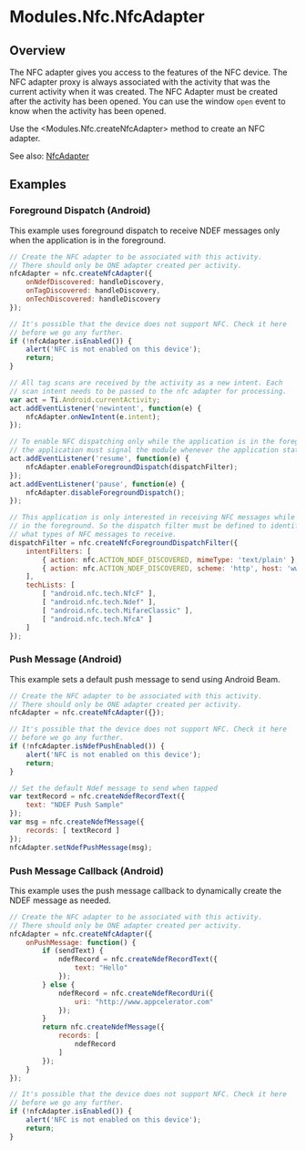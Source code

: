 # Modules.Nfc.NfcAdapter

<TypeHeader/>

## Overview

The NFC adapter gives you access to the features of the NFC device. The NFC adapter proxy is always
associated with the activity that was the current activity when it was created. The NFC Adapter must
be created after the activity has been opened. You can use the window `open` event to know when the
activity has been opened.

Use the <Modules.Nfc.createNfcAdapter> method to create an NFC adapter.

See also:
[NfcAdapter](http://developer.android.com/reference/android/nfc/NfcAdapter.html)

## Examples

### Foreground Dispatch (Android)

This example uses foreground dispatch to receive NDEF messages only when the application is in the foreground.

``` javascript
// Create the NFC adapter to be associated with this activity. 
// There should only be ONE adapter created per activity.
nfcAdapter = nfc.createNfcAdapter({
    onNdefDiscovered: handleDiscovery,
    onTagDiscovered: handleDiscovery,
    onTechDiscovered: handleDiscovery
});

// It's possible that the device does not support NFC. Check it here
// before we go any further.
if (!nfcAdapter.isEnabled()) {
    alert('NFC is not enabled on this device');
    return;
}

// All tag scans are received by the activity as a new intent. Each
// scan intent needs to be passed to the nfc adapter for processing.
var act = Ti.Android.currentActivity;
act.addEventListener('newintent', function(e) {
    nfcAdapter.onNewIntent(e.intent);
});

// To enable NFC dispatching only while the application is in the foreground,
// the application must signal the module whenever the application state changes.
act.addEventListener('resume', function(e) {
    nfcAdapter.enableForegroundDispatch(dispatchFilter);
});
act.addEventListener('pause', function(e) {
    nfcAdapter.disableForegroundDispatch();
});

// This application is only interested in receiving NFC messages while
// in the foreground. So the dispatch filter must be defined to identify
// what types of NFC messages to receive.
dispatchFilter = nfc.createNfcForegroundDispatchFilter({
    intentFilters: [
        { action: nfc.ACTION_NDEF_DISCOVERED, mimeType: 'text/plain' },
        { action: nfc.ACTION_NDEF_DISCOVERED, scheme: 'http', host: 'www.appcelerator.com' }
    ],
    techLists: [
        [ "android.nfc.tech.NfcF" ],
        [ "android.nfc.tech.Ndef" ],
        [ "android.nfc.tech.MifareClassic" ],
        [ "android.nfc.tech.NfcA" ]
    ]
});
```

### Push Message (Android)

This example sets a default push message to send using Android Beam.

``` javascript
// Create the NFC adapter to be associated with this activity. 
// There should only be ONE adapter created per activity.
nfcAdapter = nfc.createNfcAdapter({});

// It's possible that the device does not support NFC. Check it here
// before we go any further.
if (!nfcAdapter.isNdefPushEnabled()) {
    alert('NFC is not enabled on this device');
    return;
}

// Set the default Ndef message to send when tapped
var textRecord = nfc.createNdefRecordText({
    text: "NDEF Push Sample"
});
var msg = nfc.createNdefMessage({
    records: [ textRecord ]
});
nfcAdapter.setNdefPushMessage(msg);
```

### Push Message Callback (Android)

This example uses the push message callback to dynamically create the NDEF message as needed.

``` javascript
// Create the NFC adapter to be associated with this activity. 
// There should only be ONE adapter created per activity.
nfcAdapter = nfc.createNfcAdapter({
    onPushMessage: function() {
        if (sendText) {
            ndefRecord = nfc.createNdefRecordText({
                text: "Hello"
            });
        } else {
            ndefRecord = nfc.createNdefRecordUri({
                uri: "http://www.appcelerator.com"
            });
        }
        return nfc.createNdefMessage({
            records: [
                ndefRecord 
            ]
        });
    }
});

// It's possible that the device does not support NFC. Check it here
// before we go any further.
if (!nfcAdapter.isEnabled()) {
    alert('NFC is not enabled on this device');
    return;
}
```

<ApiDocs/>
